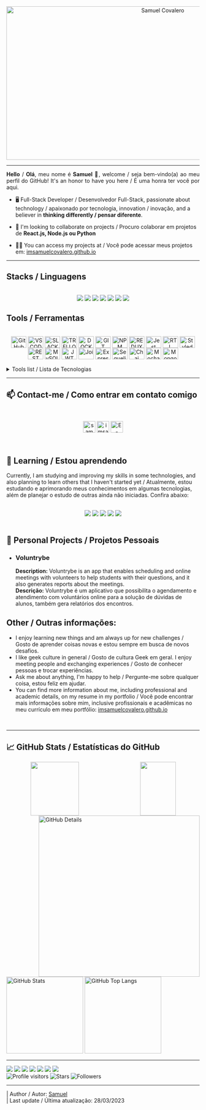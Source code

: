 <!--- Olá, meu readme é open source, fique à vontade para utilizá-lo como quiser! -->
<div align="center">
  <img src="https://media1.giphy.com/media/xUPGcEliCc7bETyfO8/giphy.gif?cid=ecf05e47frav76ll9v9irugtcgmxlo9q8i9zhdgd4zsab7pj&rid=giphy.gif&ct=g" alt="Samuel Covalero" width="800" height="400" />
</div>

--- 

<div align="justify"><b>Hello</b> / <b>Olá</b>, meu nome é <b>Samuel</b> 👋, welcome / seja bem-vindo(a) ao meu perfil do GitHub! It's an honor to have you here / É uma honra ter você por aqui.</div>

- 🖥️ Full-Stack Developer / Desenvolvedor Full-Stack, passionate about technology / apaixonado por tecnologia, innovation / inovação, and a believer in **thinking differently / pensar diferente**.

- 👯 I'm looking to collaborate on projects / Procuro colaborar em projetos de **React.js, Node.js ou Python**

- 👨‍💻 You can access my projects at / Você pode acessar meus projetos em: [imsamuelcovalero.github.io](https://imsamuelcovalero.github.io/)

---

## Stacks / Linguagens
<div align="center" style="display: inline_block"><br>
<a href="https://www.javascript.com/" target="_blank" title="JavaScript"><img src="https://img.shields.io/badge/JavaScript-323330?style=for-the-badge&logo=javascript&logoColor=F7DF1E" /></a>
<a href="https://reactjs.org/" target="_blank" title="React"><img src="https://img.shields.io/badge/React-20232A?style=for-the-badge&logo=react&logoColor=61DAFB" /></a>
<a href="https://www.w3.org/html/" target="_blank" title="HTML5"><img src="https://img.shields.io/badge/HTML5-E34F26?style=for-the-badge&logo=html5&logoColor=white" /></a>
<a href="https://www.w3.org/Style/CSS/" target="_blank" title="CSS3"><img src="https://img.shields.io/badge/CSS3-1572B6?style=for-the-badge&logo=css3&logoColor=white" /></a>
<a href="https://www.typescriptlang.org/" target="_blank" title="TypeScript"><img src="https://img.shields.io/badge/TypeScript-007ACC?style=for-the-badge&logo=typescript&logoColor=white" /></a>
<a href="https://nodejs.org/" target="_blank" title="Node.js"><img src="https://img.shields.io/badge/Node.js-339933?style=for-the-badge&logo=node.js&logoColor=white" /></a>
<a href="https://www.python.org/" target="_blank" title="Python"><img src="https://img.shields.io/badge/Python-3776AB?style=for-the-badge&logo=python&logoColor=white" /></a>
</div>

## Tools / Ferramentas
<div align="center" style="display: inline_block"><br>
  <a href="https://github.com/" target="_blank" title="GitHub"><img align="center" alt="GitHub" height="30" width="40" src="https://icones.pro/wp-content/uploads/2021/06/icone-github-bleu.png" /></a>
  <a href="https://code.visualstudio.com/" target="_blank" title="Visual Studio Code"><img align="center" alt="VSCODE" height="30" width="40" src="https://cdn.jsdelivr.net/gh/devicons/devicon/icons/visualstudio/visualstudio-plain.svg" /></a>
  <a href="https://slack.com/" target="_blank" title="Slack"><img align="center" alt="SLACK" height="30" width="40" src="https://cdn.jsdelivr.net/gh/devicons/devicon/icons/slack/slack-original.svg" /></a>
  <a href="https://trello.com/" target="_blank" title="Trello"><img align="center" alt="TRELLO" height="30" width="40" src="https://cdn.jsdelivr.net/gh/devicons/devicon/icons/trello/trello-plain.svg" /></a>
  <a href="https://www.docker.com/" target="_blank" title="Docker"><img align="center" alt="DOCKER" height="30" width="40" src="https://cdn.jsdelivr.net/gh/devicons/devicon/icons/docker/docker-plain.svg" /></a>
  <a href="https://git-scm.com/" target="_blank" title="Git"><img align="center" alt="GIT" height="30" width="40" src="https://cdn.jsdelivr.net/gh/devicons/devicon/icons/git/git-original.svg" /></a>
  <a href="https://www.npmjs.com/" target="_blank" title="NPM"><img align="center" alt="NPM Icon" height="30" width="40" src="https://cdn.jsdelivr.net/gh/devicons/devicon/icons/npm/npm-original-wordmark.svg" /></a>
  <a href="https://redux.js.org/" target="_blank" title="Redux"><img align="center" alt="REDUX" height="30" width="40" src="https://cdn.jsdelivr.net/gh/devicons/devicon/icons/redux/redux-original.svg" /></a>
  <a href="https://jestjs.io/" target="_blank" title="Jest"><img align="center" alt="Jest" height="30" width="40" src="https://cdn.jsdelivr.net/gh/devicons/devicon/icons/jest/jest-plain.svg" /></a>
  <a href="https://testing-library.com/docs/react-testing-library/intro/" target="_blank" title="React Testing Library"><img align="center" alt="RTL" height="30" width="40" src="https://external-preview.redd.it/ipDqIMGooKjcZY8gvo-SKMjV23dXdO4szBpoFFsSZQA.jpg?auto=webp&s=64fa5d043dc6b4f0dc9e3b40e0b8e221ceb7af5d"></a>
  <a href="https://styled-components.com/" target="_blank" title="Styled Components"><img align="center" alt="Styled Components" height="30" width="40" src="https://avatars.githubusercontent.com/u/20658825?s=200&v=4" /></a> 
  <a href="https://en.wikipedia.org/wiki/Representational_state_transfer" target="_blank" title="REST API"><img align="center" alt="REST API" height="30" width="40" src="https://keenethics.com/wp-content/uploads/2022/01/rest-api-1.svg"></a>
  <a href="https://www.mysql.com/" target="_blank" title="MySQL"><img align="center" alt="MySQL" height="30" width="40" src="https://cdn.jsdelivr.net/gh/devicons/devicon/icons/mysql/mysql-original.svg" /></a> 
  <a href="https://jwt.io/" target="_blank" title="JSON Web Token (JWT)"><img align="center" alt="JWT" height="30" width="40" src="https://img.icons8.com/color/480/java-web-token.png" /></a> 
  <a href="https://joi.dev/" target="_blank" title="Joi"><img align="center" alt="Joi" height="30" width="40" src="https://joi.dev/img/joiLogo.jpg" /></a> 
  <a href="https://expressjs.com/" target="_blank" title="Express.js"><img align="center" alt="Express" height="30" width="40" src="https://e7.pngegg.com/pngimages/212/722/png-clipart-web-development-express-js-javascript-software-framework-laravel-world-wide-web-purple-blue.png" /></a> 
  <a href="https://sequelize.org/" target="_blank" title="Sequelize"><img align="center" alt="Sequelize" height="30" width="40" src="https://cdn.jsdelivr.net/gh/devicons/devicon/icons/sequelize/sequelize-original.svg" /></a> 
  <a href="https://www.chaijs.com/" target="_blank" title="Chai"><img align="center" alt="Chai" height="30" width="40" src="https://avatars.githubusercontent.com/u/1515293?s=280&v=4" /></a> 
  <a href="https://mochajs.org/" target="_blank" title="Mocha"><img align="center" alt="Mocha" height="30" width="40" src="https://cdn.jsdelivr.net/gh/devicons/devicon/icons/mocha/mocha-plain.svg" /></a> 
  <a href="https://www.mongodb.com/" target="_blank" title="MongoDB"><img align="center" alt="MongoDB" height="30" width="40" src="https://cdn.jsdelivr.net/gh/devicons/devicon/icons/mongodb/mongodb-original.svg" /></a> 
</div><br>

<details>
<summary>Tools list / Lista de Tecnologias </summary><br>

  Github, VSCode, Slack, Trello, Docker, Git, NPM, Redux, Jest, RTL, Styled Components, REST API, MySQL, JWT, Joi, Express, Sequelize, Chai, Mocha, MongoDB

</details>

---

## 📫 Contact-me / Como entrar em contato comigo

<br />
<p align="center">
<a href="https://www.linkedin.com/in/samuelcovalero/" target="blank" title="LinkedIn"><img align="center" src="https://raw.githubusercontent.com/rahuldkjain/github-profile-readme-generator/master/src/images/icons/Social/linked-in-alt.svg" alt="samuelcovalero" height="30" width="32" /></a>
<a href="https://www.instagram.com/imsamuelcovalero/" target="blank" title="Instagram (em construção)"><img align="center" src="https://raw.githubusercontent.com/rahuldkjain/github-profile-readme-generator/master/src/images/icons/Social/instagram.svg" alt="imsamuelcovalero" height="30" width="32" /></a>
<a href="mailto:reis_samuel@hotmail.com" target="blank" title="reis_samuel@hotmail.com"><img align="center" src="https://icons.veryicon.com/png/System/Circle/hotmail.png" alt="E-mail" height="30" width="32" /></a>
</p>
<br />

## 🌱 Learning / Estou aprendendo

Currently, I am studying and improving my skills in some technologies, and also planning to learn others that I haven't started yet / Atualmente, estou estudando e aprimorando meus conhecimentos em algumas tecnologias, além de planejar o estudo de outras ainda não iniciadas. Confira abaixo:

<div align="center" style="display: inline_block"><br>
<a href="https://docs.microsoft.com/pt-br/dotnet/csharp/" target="_blank" title="C#"><img src="https://img.shields.io/badge/C%23-239120?style=for-the-badge&logo=c-sharp&logoColor=white" /></a>
<a href="https://angular.io/" target="_blank" title="Angular"><img src="https://img.shields.io/badge/Angular-DD0031?style=for-the-badge&logo=angular&logoColor=white" /></a>
<a href="https://www.java.com/pt-BR/" target="_blank" title="Java"><img src="https://img.shields.io/badge/Java-ED8B00?style=for-the-badge&logo=java&logoColor=white" /></a>
<img src="https://img.shields.io/badge/Machine%20Learning-FF6F00?style=for-the-badge&logo=Artificial Inteligence&logoColor=white" />
<img src="https://img.shields.io/badge/Artificial%20Intelligence-FF6F00?style=for-the-badge&logo=Artificial Inteligence&logoColor=white" />
</div><br >

## 🚀 Personal Projects / Projetos Pessoais

- ### Voluntrybe
  **Description:** Voluntrybe is an app that enables scheduling and online meetings with volunteers to help students with their questions, and it also generates reports about the meetings.<br />
  **Descrição:** Voluntrybe é um aplicativo que possibilita o agendamento e atendimento com voluntários online para a solução de dúvidas de alunos, também gera relatórios dos encontros.
  <br />

## Other / Outras informações:

- I enjoy learning new things and am always up for new challenges / Gosto de aprender coisas novas e estou sempre em busca de novos desafios.
- I like geek culture in general / Gosto de cultura Geek em geral.
I enjoy meeting people and exchanging experiences / Gosto de conhecer pessoas e trocar experiências.
- Ask me about anything, I'm happy to help / Pergunte-me sobre qualquer coisa, estou feliz em ajudar.
- You can find more information about me, including professional and academic details, on my resume in my portfolio / Você pode encontrar mais informações sobre mim, inclusive profissionais e acadêmicas no meu currículo em meu portfólio: [imsamuelcovalero.github.io](https://imsamuelcovalero.github.io/)
<br />

---

## 📈 GitHub Stats / Estatísticas do GitHub

<div align="center" style="display: inline_block" >
  <a href="https://github.com/holygato">
  <img height="140px" width="50%" align="left" margin="0" src="https://github-readme-stats-sigma-five.vercel.app/api?username=imsamuelcovalero&show_icons=true&theme=gotham&include_all_commits=true&count_private=true&hide=issues&locale=pt-br"/>
  <img height="140px" align="right" width="43%" margin="0" src="https://github-readme-stats-sigma-five.vercel.app/api/top-langs/?username=imsamuelcovalero&layout=compact&langs_count=7&theme=gotham&locale=pt-br"/>
<!--   <img height="140px" width="50%" align="left" margin="0" src="https://github-readme-stats.vercel.app/api?username=imsamuelcovalero&show=true&theme=gotham&include_all_commits=true&count_private=true&hide=issues&locale=pt-br"/> 
  <img height="140px" align="right" width="43%" margin="0" src="https://github-readme-stats.vercel.app/api/top-langs/?username=imsamuelcovalero&layout=compact&langs_count=7&theme=gotham&locale=pt-br"/> -->
  </a>
</div>

<br /><br /><br /><br /><br /><br />

<div style="display: inline_block" >
<img align="right" alt="GitHub Details" width="420px" src="http://github-profile-summary-cards.vercel.app/api/cards/profile-details?username=imsamuelcovalero&theme=github_dark"/>
<img alt="GitHub Stats" width="200px" src="http://github-profile-summary-cards.vercel.app/api/cards/stats?username=imsamuelcovalero&theme=github_dark"/>
<img alt="GitHub Top Langs" width="200px" src="http://github-profile-summary-cards.vercel.app/api/cards/repos-per-language?username=imsamuelcovalero&theme=github_dark"/>
</div>

---

<div>
<img src="https://img.shields.io/badge/Python-Enthusiast-blue?logo=Python"/>
<img src="https://img.shields.io/badge/JavaScript-Expert-blue"/>
<img src="https://img.shields.io/badge/TDD-Enthusiast-blue"/>
<img src="https://img.shields.io/badge/Clean%20Code-Evangelist-blue"/>
<img src="https://img.shields.io/badge/Open%20Source-Lover-blue"/>
<img src="https://img.shields.io/badge/AI-Enthusiast-blue"/>
<img src="https://img.shields.io/badge/C#-Enthusiast-blue"/>
<br />
<img alt="Profile visitors" src="https://komarev.com/ghpvc/?username=imsamuelcovalero"/>
<img alt="Stars" src="https://img.shields.io/github/stars/imsamuelcovalero?style=social"/>
<img alt="Followers" src="https://img.shields.io/github/followers/imsamuelcovalero?style=social"/>
</div>

---

<div>
| Author / Autor: <a href="https://github.com/imsamuelcovalero" target="_blank">Samuel</a>
<br />
| Last update / Última atualização: 28/03/2023
</div>


